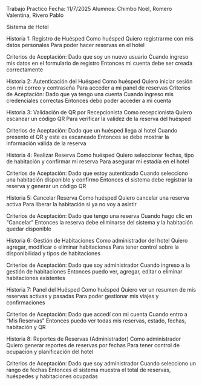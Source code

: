 Trabajo Practico
Fecha: 11/7/2025
Alumnos: Chimbo Noel, Romero Valentina, Rivero Pablo

Sistema de Hotel

Historia 1: Registro de Huésped
Como huésped Quiero registrarme con mis datos personales
Para poder hacer reservas en el hotel

Criterios de Aceptación:
Dado que soy un nuevo usuario 
Cuando ingreso mis datos en el formulario de registro 
Entonces mi cuenta debe ser creada correctamente

Historia 2: Autenticación del Huésped
Como huésped Quiero iniciar sesión con mi correo 
y contraseña Para acceder a mi panel de reservas
Criterios de Aceptación:
Dado que ya tengo una cuenta Cuando ingreso mis credenciales
correctas Entonces debo poder acceder a mi cuenta

Historia 3: Validación de QR por Recepcionista
Como recepcionista Quiero escanear un código QR 
Para verificar la validez de la reserva del huésped

Criterios de Aceptación:
Dado que un huésped llega al hotel
Cuando presento el QR y este es escaneado Entonces se debe mostrar la información válida de la reserva

Historia 4: Realizar Reserva
Como huésped
Quiero seleccionar fechas, tipo de habitación y confirmar mi reserva
Para asegurar mi estadía en el hotel

Criterios de Aceptación:
Dado que estoy autenticado
Cuando selecciono una habitación disponible y confirmo
Entonces el sistema debe registrar la reserva y generar un código QR

Historia 5: Cancelar Reserva
Como huésped
Quiero cancelar una reserva activa
Para liberar la habitación si ya no voy a asistir

Criterios de Aceptación:
Dado que tengo una reserva
Cuando hago clic en “Cancelar”
Entonces la reserva debe eliminarse del sistema y la habitación quedar disponible

Historia 6: Gestión de Habitaciones
Como administrador del hotel
Quiero agregar, modificar o eliminar habitaciones
Para tener control sobre la disponibilidad y tipos de habitaciones

Criterios de Aceptación:
Dado que soy administrador
Cuando ingreso a la gestión de habitaciones
Entonces puedo ver, agregar, editar o eliminar habitaciones existentes

Historia 7: Panel del Huésped
Como huésped
Quiero ver un resumen de mis reservas activas y pasadas
Para poder gestionar mis viajes y confirmaciones

Criterios de Aceptación:
Dado que accedí con mi cuenta
Cuando entro a “Mis Reservas”
Entonces puedo ver todas mis reservas, estado, fechas, habitación y QR

Historia 8: Reportes de Reservas (Administrador)
Como administrador
Quiero generar reportes de reservas por fechas
Para tener control de ocupación y planificación del hotel

Criterios de Aceptación:
Dado que soy administrador
Cuando selecciono un rango de fechas
Entonces el sistema muestra el total de reservas, huéspedes y habitaciones ocupadas
